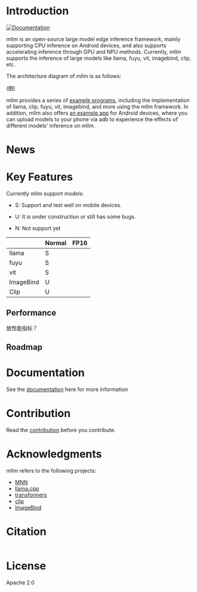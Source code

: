 # Introduction
[![Documentation](https://img.shields.io/badge/view-docs-blue)]()


mllm is an open-source large model edge inference framework, mainly supporting CPU inference on Android devices, and also supports accelerating inference through GPU and NPU methods. Currently, mllm supports the inference of large models like llama, fuyu, vit, imagebind, clip, etc.

The architecture diagram of mllm is as follows:

(图)

mllm provides a series of [example programs](examples), including the implementation of llama, clip, fuyu, vit, imagebind, and more using the mllm framework. In addition, mllm also offers [an example app](android) for Android devices, where you can upload models to your phone via adb to experience the effects of different models' inference on mllm.


# News




#  Key Features

Currently mllm support models:

* S: Support and test well on mobile devices.

* U: It is under construction or still has some bugs.

* N: Not support yet

|           | Normal | FP16 |
| --------- | ------ | ---- |
| llama     | S      |      |
| fuyu      | S      |      |
| vit       | S      |      |
| ImageBind | U      |      |
| Clip      | U      |      |

## Performance
放性能指标？

## Roadmap

# Documentation

See the [documentation]() here for more information

# Contribution

Read the [contribution]() before you contribute.

# Acknowledgments

mllm refers to the following projects:

* [MNN](https://github.com/alibaba/MNN)
* [llama.cpp](https://github.com/ggerganov/llama.cpp)
* [transformers](https://github.com/huggingface/transformers)
* [clip](https://github.com/openai/CLIP)
* [ImageBind](https://github.com/facebookresearch/ImageBind)

# Citation

```

```

# License

Apache 2.0
